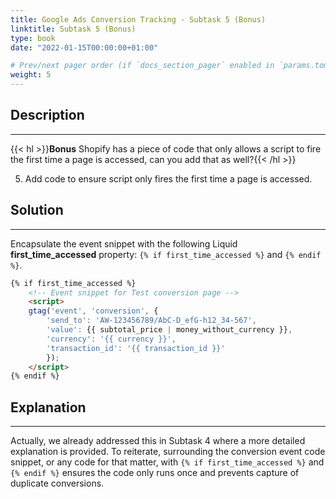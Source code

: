 ```yaml
---
title: Google Ads Conversion Tracking - Subtask 5 (Bonus)
linktitle: Subtask 5 (Bonus)
type: book
date: "2022-01-15T00:00:00+01:00"

# Prev/next pager order (if `docs_section_pager` enabled in `params.toml`)
weight: 5
---
```



## Description

***

{{< hl >}}**Bonus** Shopify has a piece of code that only allows a script to fire the first time a page is accessed, can you
add that as well?{{< /hl >}}
<br />

5. Add code to ensure script only fires the first time a page is accessed.

## Solution

***

Encapsulate the event snippet with the following Liquid **first_time_accessed** property: `{% if first_time_accessed %}` and `{% endif %}`.

```HTML
{% if first_time_accessed %}
    <!-- Event snippet for Test conversion page --> 
    <script>
    gtag('event', 'conversion', {  
        'send_to': 'AW-123456789/AbC-D_efG-h12_34-567',  
        'value': {{ subtotal_price | money_without_currency }},  
        'currency': '{{ currency }}',  
        'transaction_id': '{{ transaction_id }}'  
        });  
    </script>
{% endif %}
```

## Explanation

***

Actually, we already addressed this in Subtask 4 where a more detailed explanation is provided. To reiterate, surrounding the conversion event code snippet, or any code for that matter, with `{% if first_time_accessed %}` and `{% endif %}` ensures the code only runs once and prevents capture of duplicate conversions.